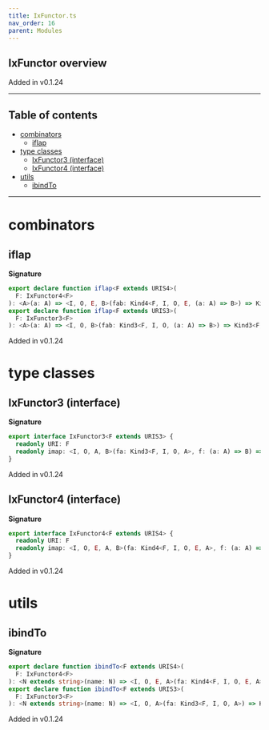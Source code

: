 ```yaml
---
title: IxFunctor.ts
nav_order: 16
parent: Modules
---
```


## IxFunctor overview

Added in v0.1.24

---

<h2 class="text-delta">Table of contents</h2>

- [combinators](#combinators)
  - [iflap](#iflap)
- [type classes](#type-classes)
  - [IxFunctor3 (interface)](#ixfunctor3-interface)
  - [IxFunctor4 (interface)](#ixfunctor4-interface)
- [utils](#utils)
  - [ibindTo](#ibindto)

---

# combinators

## iflap

**Signature**

```ts
export declare function iflap<F extends URIS4>(
  F: IxFunctor4<F>
): <A>(a: A) => <I, O, E, B>(fab: Kind4<F, I, O, E, (a: A) => B>) => Kind4<F, I, O, E, B>
export declare function iflap<F extends URIS3>(
  F: IxFunctor3<F>
): <A>(a: A) => <I, O, B>(fab: Kind3<F, I, O, (a: A) => B>) => Kind3<F, I, O, B>
```

Added in v0.1.24

# type classes

## IxFunctor3 (interface)

**Signature**

```ts
export interface IxFunctor3<F extends URIS3> {
  readonly URI: F
  readonly imap: <I, O, A, B>(fa: Kind3<F, I, O, A>, f: (a: A) => B) => Kind3<F, I, O, B>
}
```

Added in v0.1.24

## IxFunctor4 (interface)

**Signature**

```ts
export interface IxFunctor4<F extends URIS4> {
  readonly URI: F
  readonly imap: <I, O, E, A, B>(fa: Kind4<F, I, O, E, A>, f: (a: A) => B) => Kind4<F, I, O, E, B>
}
```

Added in v0.1.24

# utils

## ibindTo

**Signature**

```ts
export declare function ibindTo<F extends URIS4>(
  F: IxFunctor4<F>
): <N extends string>(name: N) => <I, O, E, A>(fa: Kind4<F, I, O, E, A>) => Kind4<F, I, O, E, { [K in N]: A }>
export declare function ibindTo<F extends URIS3>(
  F: IxFunctor3<F>
): <N extends string>(name: N) => <I, O, A>(fa: Kind3<F, I, O, A>) => Kind3<F, I, O, { [K in N]: A }>
```

Added in v0.1.24
